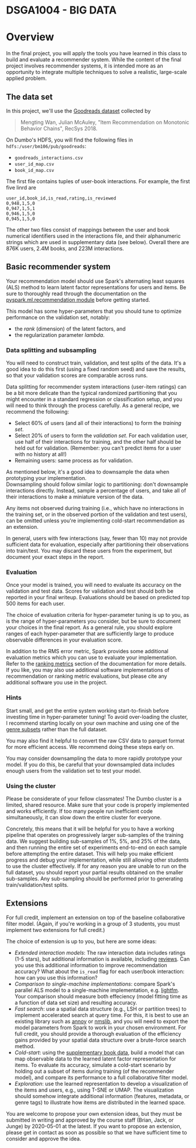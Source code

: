 # DSGA1004 - BIG DATA

# Overview

In the final project, you will apply the tools you have learned in this class to build and evaluate a recommender system.  While the content of the final project involves recommender systems, it is intended more as an opportunity to integrate multiple techniques to solve a realistic, large-scale applied problem.

## The data set

In this project, we'll use the [Goodreads dataset](https://sites.google.com/eng.ucsd.edu/ucsdbookgraph/home) collected by 
> Mengting Wan, Julian McAuley, "Item Recommendation on Monotonic Behavior Chains", RecSys 2018.


On Dumbo's HDFS, you will find the following files in `hdfs:/user/bm106/pub/goodreads`:

  - `goodreads_interactions.csv`
  - `user_id_map.csv`
  - `book_id_map.csv`

The first file contains tuples of user-book interactions.  For example, the first five linrd are
```
user_id,book_id,is_read,rating,is_reviewed
0,948,1,5,0
0,947,1,5,1
0,946,1,5,0
0,945,1,5,0
```

The other two files consist of mappings between the user and book numerical identifiers used in the interactions file, and their alphanumeric strings which are used in supplementary data (see below).
Overall there are 876K users, 2.4M books, and 223M interactions.

## Basic recommender system

Your recommendation model should use Spark's alternating least squares (ALS) method to learn latent factor representations for users and items.
Be sure to thoroughly read through the documentation on the [pyspark.ml.recommendation module](https://spark.apache.org/docs/latest/api/python/pyspark.ml.html#module-pyspark.ml.recommendation) before getting started.

This model has some hyper-parameters that you should tune to optimize performance on the validation set, notably: 

  - the *rank* (dimension) of the latent factors, and
  - the regularization parameter *lambda*.

### Data splitting and subsampling

You will need to construct train, validation, and test splits of the data.
It's a good idea to do this first (using a fixed random seed) and save the results, so that your validation scores are comparable across runs.

Data splitting for recommender system interactions (user-item ratings) can be a bit more delicate than the typical randomized partitioning that you might encounter in a standard regression or classification setup, and you will need to think through the process carefully.
As a general recipe, we recommend the following:
  - Select 60% of users (and all of their interactions) to form the *training set*.
  - Select 20% of users to form the *validation set*.  For each validation user, use half of their interactions for training, and the other half should be held out for validation.  (Remember: you can't predict items for a user with no history at all!)
  - Remaining users: same process as for validation.

As mentioned below, it's a good idea to downsample the data when prototyping your implementation.  
Downsampling should follow similar logic to partitioning: don't downsample interactions directly.
Instead, sample a percentage of users, and take all of their interactions to make a miniature version of the data.

Any items not observed during training (i.e., which have no interactions in the training set, or in the observed portion of the validation and test users), can be omitted unless you're implementing cold-start recommendation as an extension.

In general, users with few interactions (say, fewer than 10) may not provide sufficient data for evaluation, especially after partitioning their observations into train/test.
You may discard these users from the experiment, but document your exact steps in the report.

### Evaluation

Once your model is trained, you will need to evaluate its accuracy on the validation and test data.
Scores for validation and test should both be reported in your final writeup.
Evaluations should be based on predicted top 500 items for each user.

The choice of evaluation criteria for hyper-parameter tuning is up to you, as is the range of hyper-parameters you consider, but be sure to document your choices in the final report.
As a general rule, you should explore ranges of each hyper-parameter that are sufficiently large to produce observable differences in your evaluation score.

In addition to the RMS error metric, Spark provides some additional evaluation metrics which you can use to evaluate your implementation.
Refer to the [ranking metrics](https://spark.apache.org/docs/latest/mllib-evaluation-metrics.html#ranking-systems) section of the documentation for more details.
If you like, you may also use additional software implementations of recommendation or ranking metric evaluations, but please cite any additional software you use in the project.

### Hints

Start small, and get the entire system working start-to-finish before investing time in hyper-parameter tuning!
To avoid over-loading the cluster, I recommend starting locally on your own machine and using one of the [genre subsets](https://sites.google.com/eng.ucsd.edu/ucsdbookgraph/home#h.p_VCP_qovwtnn1) rather than the full dataset.

You may also find it helpful to convert the raw CSV data to parquet format for more efficient access.
We recommend doing these steps early on.

You may consider downsampling the data to more rapidly prototype your model.
If you do this, be careful that your downsampled data includes enough users from the validation set to test your model.


### Using the cluster

Please be considerate of your fellow classmates!  The Dumbo cluster is a limited, shared resource.  Make sure that your code is properly implemented and works efficiently.  If too many people run inefficient code simultaneously, it can slow down the entire cluster for everyone.

Concretely, this means that it will be helpful for you to have a working pipeline that operates on progressively larger sub-samples of the training data.
We suggest building sub-samples of 1%, 5%, and 25% of the data, and then running the entire set of experiments end-to-end on each sample before attempting the entire dataset.
This will help you make efficient progress and debug your implementation, while still allowing other students to use the cluster effectively.
If for any reason you are unable to run on the full dataset, you should report your partial results obtained on the smaller sub-samples.
Any sub-sampling should be performed prior to generating train/validation/test splits.


## Extensions

For full credit, implement an extension on top of the baseline collaborative filter model.  (Again, if you're working in a group of 3 students, you must implement two extensions for full credit.)

The choice of extension is up to you, but here are some ideas:

   - *Extended interaction models*: The raw interaction data includes ratings (1-5 stars), but additional information is available, including [reviews](https://sites.google.com/eng.ucsd.edu/ucsdbookgraph/reviews?authuser=0).  Can you use this additional information to improve recommendation accuracy?  What about the `is_read` flag for each user/book interaction: how can you use this information?
   - *Comparison to single-machine implementations*: compare Spark's parallel ALS model to a single-machine implementation, e.g. [lightfm](https://github.com/lyst/lightfm).  Your comparison should measure both effeciency (model fitting time as a function of data set size) and resulting accuracy.
  - *Fast search*: use a spatial data structure (e.g., LSH or partition trees) to implement accelerated search at query time.  For this, it is best to use an existing library such as [annoy](https://github.com/spotify/annoy) or [nmslib](https://github.com/nmslib/nmslib), and you will need to export the model parameters from Spark to work in your chosen environment.  For full credit, you should provide a thorough evaluation of the efficiency gains provided by your spatial data structure over a brute-force search method.
  - *Cold-start*: using the [supplementary book data](https://sites.google.com/eng.ucsd.edu/ucsdbookgraph/books?authuser=0), build a model that can map observable data to the learned latent factor representation for items.  To evaluate its accuracy, simulate a cold-start scenario by holding out a subset of items during training (of the recommender model), and compare its performance to a full collaborative filter model.
  - *Exploration*: use the learned representation to develop a visualization of the items and users, e.g., using T-SNE or UMAP.  The visualization should somehow integrate additional information (features, metadata, or genre tags) to illustrate how items are distributed in the learned space.

You are welcome to propose your own extension ideas, but they must be submitted in writing and approved by the course staff (Brian, Jack, or Junge) by 2020-05-01 at the latest.  If you want to propose an extension, please get in contact as soon as possible so that we have sufficient time to consider and approve the idea.
